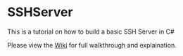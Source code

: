 # SSHServer
This is a tutorial on how to build a basic SSH Server in C#

Please view the [Wiki](https://github.com/TyrenDe/SSHServer/wiki) for full walkthrough and explaination.

